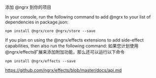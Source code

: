 添加 @ngrx 到你的项目

In your console, run the following command to add @ngrx to your list of dependencies in package.json:

`npm install @ngrx/core @ngrx/store --save`

If you plan on using the @ngrx/effects extensions to add side-effect capabilities, then also run the following command:
如果您计划使用@ngrx/effects扩展来添加附加功能，那么还可以运行以下命令

`npm install @ngrx/effects --save`

https://github.com/ngrx/effects/blob/master/docs/api.md